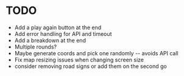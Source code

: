 # TODO
- Add a play again button at the end
- Add error handling for API and timeout
- Add a breakdown at the end
- Multiple rounds?
- Maybe generate coords and pick one randomly -- avoids API call
- Fix map resizing issues when changing screen size
- consider removing road signs or add them on the second go
